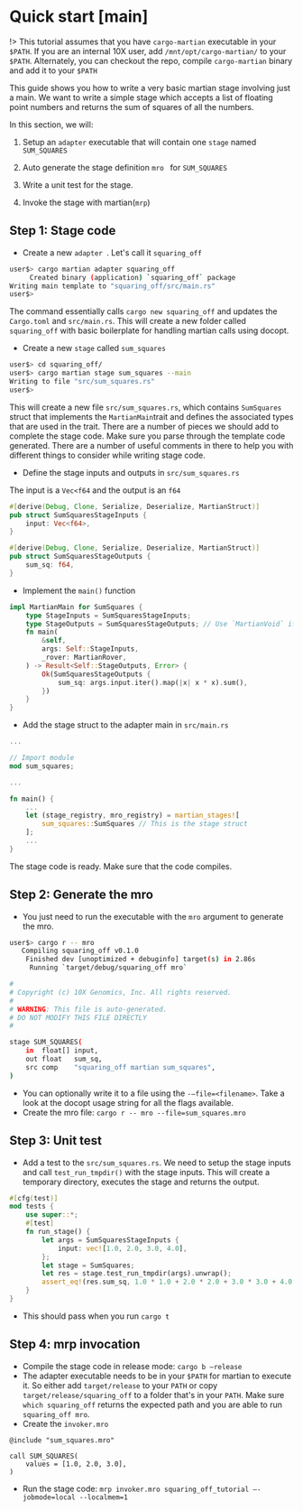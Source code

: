 # Quick start [main]

!> This tutorial assumes that you have `cargo-martian` executable in your `$PATH`. If you are an internal 10X user, add `/mnt/opt/cargo-martian/` to your `$PATH`. Alternately, you can checkout the repo, compile `cargo-martian` binary and add it to your `$PATH`

This guide shows you how to write a very basic martian stage involving just a main. We want to write a simple stage which accepts a list of floating point numbers and returns the sum of squares of all the numbers.

In this section, we will:

1. Setup an `adapter` executable that will contain one `stage` named `SUM_SQUARES`

2. Auto generate the stage definition `mro ` for `SUM_SQUARES`

3. Write a unit test for the stage.

4. Invoke the stage with martian(`mrp`)



## Step 1: Stage code

- Create a new `adapter `. Let's call it `squaring_off`

```bash
user$> cargo martian adapter squaring_off
     Created binary (application) `squaring_off` package
Writing main template to "squaring_off/src/main.rs"
user$>
```

The command essentially calls `cargo new squaring_off` and updates the `Cargo.toml` and `src/main.rs`. This will create a new folder called `squaring_off` with basic boilerplate for handling martian calls using docopt.

* Create a new `stage` called `sum_squares`

```bash
user$> cd squaring_off/
user$> cargo martian stage sum_squares --main
Writing to file "src/sum_squares.rs"
user$>
```

This will create a new file `src/sum_squares.rs`, which contains `SumSquares` struct that implements the `MartianMain`trait and defines the associated types that are used in the trait. There are a number of pieces we should add to complete the stage code. Make sure you parse through the template code generated. There are a number of useful comments in there to help you with different things to consider while writing stage code.

* Define the stage inputs and outputs in `src/sum_squares.rs`

The input is a `Vec<f64` and the output is an `f64`

```rust
#[derive(Debug, Clone, Serialize, Deserialize, MartianStruct)]
pub struct SumSquaresStageInputs {
    input: Vec<f64>,
}

#[derive(Debug, Clone, Serialize, Deserialize, MartianStruct)]
pub struct SumSquaresStageOutputs {
    sum_sq: f64,
}
```

* Implement the `main()` function

```rust
impl MartianMain for SumSquares {
    type StageInputs = SumSquaresStageInputs;
    type StageOutputs = SumSquaresStageOutputs; // Use `MartianVoid` if empty
    fn main(
        &self,
        args: Self::StageInputs,
        _rover: MartianRover,
    ) -> Result<Self::StageOutputs, Error> {
        Ok(SumSquaresStageOutputs {
            sum_sq: args.input.iter().map(|x| x * x).sum(),
        })
    }
}
```

* Add the stage struct to the adapter main in `src/main.rs`

```rust
...

// Import module
mod sum_squares;

...

fn main() {
    ...
    let (stage_registry, mro_registry) = martian_stages![
        sum_squares::SumSquares // This is the stage struct
    ];
    ...
}
```

The stage code is ready. Make sure that the code compiles.

## Step 2: Generate the mro

* You just need to run the executable with the `mro` argument to generate the mro. 

```bash
user$> cargo r -- mro
   Compiling squaring_off v0.1.0
    Finished dev [unoptimized + debuginfo] target(s) in 2.86s
     Running `target/debug/squaring_off mro`

#
# Copyright (c) 10X Genomics, Inc. All rights reserved.
#
# WARNING: This file is auto-generated.
# DO NOT MODIFY THIS FILE DIRECTLY
#

stage SUM_SQUARES(
    in  float[] input,
    out float   sum_sq,
    src comp    "squaring_off martian sum_squares",
)
```

* You can optionally write it to a file using the `-—file=<filename>`. Take a look at the docopt usage string for all the flags available.
* Create the mro file: `cargo r -- mro --file=sum_squares.mro`

## Step 3: Unit test

* Add a test to the `src/sum_squares.rs`. We need to setup the stage inputs and call `test_run_tmpdir()` with the stage inputs. This will create a temporary directory, executes the stage and returns the output.

```rust
#[cfg(test)]
mod tests {
    use super::*;
    #[test]
    fn run_stage() {
        let args = SumSquaresStageInputs {
            input: vec![1.0, 2.0, 3.0, 4.0],
        };
        let stage = SumSquares;
        let res = stage.test_run_tmpdir(args).unwrap();
        assert_eq!(res.sum_sq, 1.0 * 1.0 + 2.0 * 2.0 + 3.0 * 3.0 + 4.0 * 4.0);
    }
}
```

* This should pass when you run `cargo t`

## Step 4: mrp invocation

* Compile the stage code in release mode: `cargo b —release`
* The adapter executable needs to be in your `$PATH` for martian to execute it. So either add `target/release` to your `PATH` or copy `target/release/squaring_off` to a folder that's in your `PATH`. Make sure `which squaring_off` returns the expected path and you are able to run `squaring_off mro`.
* Create the `invoker.mro`

```mro
@include "sum_squares.mro"

call SUM_SQUARES(
    values = [1.0, 2.0, 3.0],
)
```

* Run the stage code: `mrp invoker.mro squaring_off_tutorial —-jobmode=local --localmem=1`

